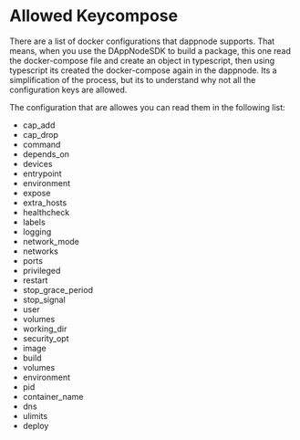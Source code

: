 # Allowed Keycompose

There are a list of docker configurations that dappnode supports. That means, when you use the DAppNodeSDK to build a package, this one read the docker-compose file and create an object in typescript, then using typescript its created the docker-compose again in the dappnode. Its a simplification of the process, but its to understand why not all the configuration keys are allowed.

The configuration that are allowes you can read them in the following list:

- cap_add
- cap_drop
- command
- depends_on
- devices
- entrypoint
- environment
- expose
- extra_hosts
- healthcheck
- labels
- logging
- network_mode
- networks
- ports
- privileged
- restart
- stop_grace_period
- stop_signal
- user
- volumes
- working_dir
- security_opt
- image
- build
- volumes
- environment
- pid
- container_name
- dns
- ulimits
- deploy
